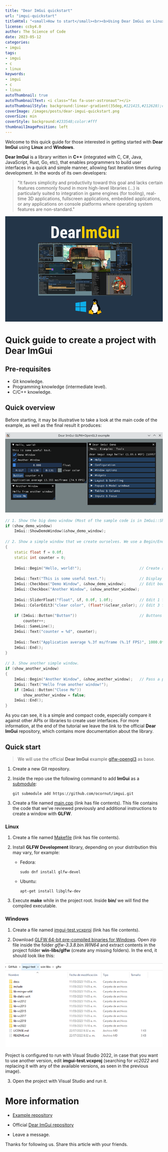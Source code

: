 ```yaml
---
title: "Dear ImGui quickstart"
url: "imgui-quickstart"
titleHtml: "<small>How to start</small><br><b>Using Dear ImGui on Linux/Windows</b>"
license: ccby4.0
author: The Science of Code
date: 2023-05-12
categories:
- imgui
tags:
- imgui
- c
- linux
keywords:
- imgui
- c
- linux
autoThumbnail: true
autoThumbnailText: <i class="fas fa-user-astronaut"></i>
autoThumbnailStyle: background:linear-gradient(35deg,#121415,#212628);color:#ffcc00;
coverImage: /images/posts/dear-imgui-quickstart.png
coverSize: min
coverStyle: background:#233548;color:#fff
thumbnailImagePosition: left
---
```


Welcome to this quick guide for those interested in getting started with **Dear ImGui** using **Linux** and **Windows**.
<!--more-->

**Dear ImGui** is a library written in **C++** (integrated with C, C#, Java, JavaScript, Rust, Go, etc), that enables programmers to build user interfaces in a quick and simple manner, allowing fast iteration times during development. In the words of its own developers:

> "It favors simplicity and productivity toward this goal and lacks certain features commonly found in more high-level libraries (...) is particularly suited to integration in game engines (for tooling), real-time 3D applications, fullscreen applications, embedded applications, or any applications on console platforms where operating system features are non-standard."

![dear imgui linux windows](/images/posts/dear-imgui-quickstart.png)

# Quick guide to create a project with Dear ImGui

## Pre-requisites

* Git knowledge.
* Programming knowledge (intermediate level).
* C/C++ knowledge.

## Quick overview

Before starting, it may be illustrative to take a look at the main code of the example, as well as the final result it produces:

![dear imgui linux windows](/images/posts/dear-imgui-quickstart-demo.png)

```cpp
// 1. Show the big demo window (Most of the sample code is in ImGui::ShowDemoWindow()! You can browse its code to learn more about Dear ImGui!).
if (show_demo_window)
    ImGui::ShowDemoWindow(&show_demo_window);

// 2. Show a simple window that we create ourselves. We use a Begin/End pair to create a named window.
{
    static float f = 0.0f;
    static int counter = 0;

    ImGui::Begin("Hello, world!");                          // Create a window called "Hello, world!" and append into it.

    ImGui::Text("This is some useful text.");               // Display some text (you can use a format strings too)
    ImGui::Checkbox("Demo Window", &show_demo_window);      // Edit bools storing our window open/close state
    ImGui::Checkbox("Another Window", &show_another_window);

    ImGui::SliderFloat("float", &f, 0.0f, 1.0f);            // Edit 1 float using a slider from 0.0f to 1.0f
    ImGui::ColorEdit3("clear color", (float*)&clear_color); // Edit 3 floats representing a color

    if (ImGui::Button("Button"))                            // Buttons return true when clicked (most widgets return true when edited/activated)
        counter++;
    ImGui::SameLine();
    ImGui::Text("counter = %d", counter);

    ImGui::Text("Application average %.3f ms/frame (%.1f FPS)", 1000.0f / io.Framerate, io.Framerate);
    ImGui::End();
}

// 3. Show another simple window.
if (show_another_window)
{
    ImGui::Begin("Another Window", &show_another_window);   // Pass a pointer to our bool variable (the window will have a closing button that will clear the bool when clicked)
    ImGui::Text("Hello from another window!");
    if (ImGui::Button("Close Me"))
        show_another_window = false;
    ImGui::End();
}
```  

As you can see, it is a simple and compact code, especially compare it against other APIs or libraries to create user interfaces. For more information, at the end of the tutorial we leave the link to the official **Dear ImGui** repository, which contains more documentation about the library.


## Quick start

> We will use the official **Dear ImGui** example [glfw-opengl3](https://github.com/ocornut/imgui/tree/master/examples/example_glfw_opengl3) as base.

1. Create a new Git repository.

2. Inside the repo use the following command to add **ImGui** as a [submodule](https://git-scm.com/book/en/v2/Git-Tools-Submodules):

   ```
   git submodule add https://github.com/ocornut/imgui.git 
   ```

3. Create a file named [main.cpp](https://raw.githubusercontent.com/dacanizares/imgui-test/master/main.cpp) (link has file contents). This file contains the code that we've reviewed previously and additional instructions to create a window with **GLFW**.

### Linux

1. Create a file named [Makefile](https://raw.githubusercontent.com/dacanizares/imgui-test/master/Makefile) (link has file contents).

2. Install **GLFW Development** library, depending on your distribution this may vary, for example:

   * Fedora:

     ```
     sudo dnf install glfw-devel     
     ```

   * Ubuntu:

     ```
     apt-get install libglfw-dev     
     ```

3. Execute **make** while in the project root. Inside **bin/** we will find the compiled executable.

### Windows

1. Create a file named [imgui-test.vcxproj](https://github.com/dacanizares/imgui-test/blob/master/imgui-test.vcxproj) (link has file contents).

2. Download [GLFW 64-bit pre-compiled binaries for Windows](https://github.com/glfw/glfw/releases/download/3.3.8/glfw-3.3.8.bin.WIN64.zip). Open zip file inside the folder *glfw-3.3.8.bin.WIN64* and extract contents in the project folder **win-libs/glfw**  (create any missing folders). In the end, it should look like this:

![project library folder](https://raw.githubusercontent.com/dacanizares/imgui-test/master/.images/glfw-folder.png)

Project is configured to run with Visual Studio 2022, in case that you want to use another version, edit **imgui-test.vcxproj** (searching for *vc2022* and replacing it with any of the available versions, as seen in the previous image).

3. Open the project with Visual Studio and run it.

# More information

* [Example repository](https://github.com/dacanizares/imgui-test)

* Official [Dear ImGui repository](https://github.com/ocornut/imgui)

* Leave a message.

Thanks for following us. Share this article with your friends. 
